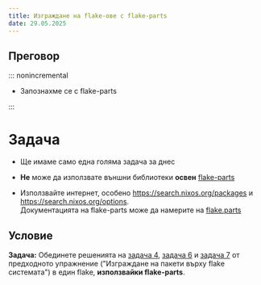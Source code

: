 ```yaml
---
title: Изграждане на flake-ове с flake-parts
date: 29.05.2025
---
```


## Преговор

::: nonincremental

- Запознахме се с flake-parts

:::

# Задача

- Ще имаме само една голяма задача за днес

- **Не** може да използвате външни библиотеки **освен** [flake-parts](https://github.com/hercules-ci/flake-parts)

- Използвайте интернет, особено <https://search.nixos.org/packages> и <https://search.nixos.org/options>.\
  Документацията на flake-parts може да намерите на [flake.parts](https://flake.parts/)

## Условие

**Задача:** Обединете решенията на [задача 4](https://github.com/universal-configurations-with-nix/academy-2025/tree/main/src/12-exercises-flakes/ex4), [задача 6](https://github.com/universal-configurations-with-nix/academy-2025/tree/main/src/12-exercises-flakes/ex6) и [задача 7](https://github.com/universal-configurations-with-nix/academy-2025/tree/main/src/12-exercises-flakes/ex7) от предходното упражнение ("Изграждане на пакети върху flake системата") в един flake, **използвайки flake-parts**.
